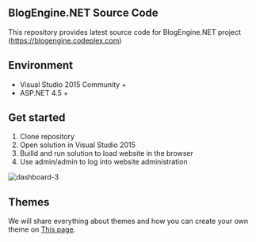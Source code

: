 ## BlogEngine.NET Source Code
This repository provides latest source code for BlogEngine.NET project (https://blogengine.codeplex.com)

## Environment
  * Visual Studio 2015 Community +
  * ASP.NET 4.5 +

## Get started
  1. Clone repository
  2. Open solution in Visual Studio 2015
  3. Builld and run solution to load website in the browser
  4. Use admin/admin to log into website administration

![dashboard-3](https://cloud.githubusercontent.com/assets/1932785/11760070/0012f9d8-a052-11e5-84a8-e9097cb85f23.png)

## Themes
We will share everything about themes and how you can create your own theme on [This page](http://francis.bio/BlogEngine/).
